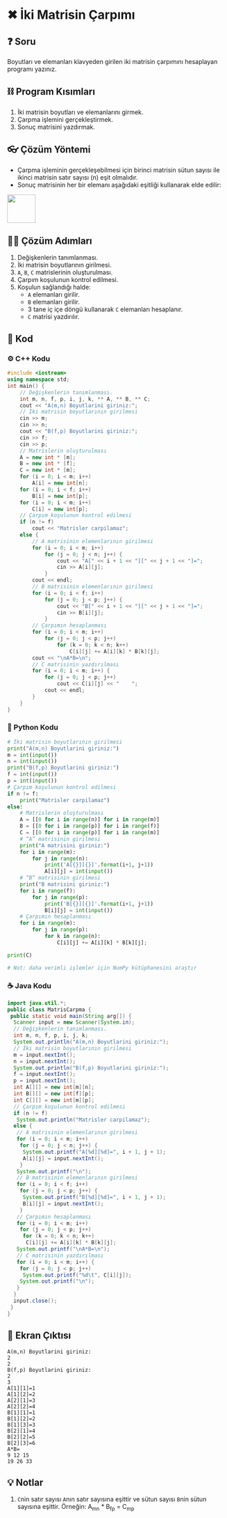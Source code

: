 # ✖ İki Matrisin Çarpımı

<!-- ----------------------------- Soru ----------------------------------- -->

## ❓ Soru
Boyutları ve elemanları klavyeden girilen iki matrisin çarpımını hesaplayan programı yazınız.

<!-- ----------------------------- Program Kısımları ----------------------------------- -->

## ⛓ Program Kısımları
1. İki matrisin boyutları ve elemanlarını girmek.
2. Çarpma işlemini gerçekleştirmek.
3. Sonuç matrisini yazdırmak.

<!-- ----------------------------- Çözüm Yöntemi ----------------------------------- -->

## 👓 Çözüm Yöntemi 
- Çarpma işleminin gerçekleşebilmesi için birinci matrisin sütun sayısı ile ikinci matrisin satır sayısı (n) eşit olmalıdır.
- Sonuç matrisinin her bir elemanı aşağıdaki eşitliği kullanarak elde edilir:

<img src="../res/MatrisCarpimiFormulu.png" height="65"  />

<!-- ----------------------------- Çözüm Adımları ----------------------------------- -->

## 👩‍🔧 Çözüm Adımları
1. Değişkenlerin tanımlanması.
2. İki matrisin boyutlarının girilmesi.
3. `A`, `B`, `C` matrislerinin oluşturulması.
4. Çarpım koşulunun kontrol edilmesi.
5. Koşulun sağlandığı halde:
   - `A` elemanları girilir.
   - `B` elemanları girilir.
   - 3 tane iç içe döngü kullanarak `C` elemanları hesaplanır.
   - `C` matrisi yazdırılır.

<!-- ----------------------------- Kodlar ----------------------------------- -->

## 🤖 Kod

[//]: ------------------------------------------------------------------------------
<!-- ----------------------------- C++ Kodu ----------------------------------- -->
[//]: ------------------------------------------------------------------------------

### ⚙ C++ Kodu

```cpp
#include <iostream>
using namespace std;
int main() {
    // Değişkenlerin tanımlanması.
    int m, n, f, p, i, j, k, ** A, ** B, ** C;
    cout << "A(m,n) Boyutlarini giriniz:";
    // İki matrisin boyutlarının girilmesi
    cin >> m;
    cin >> n;
    cout << "B(f,p) Boyutlarini giriniz:";
    cin >> f;
    cin >> p;
    // Matrislerin oluşturulması
    A = new int * [m];
    B = new int * [f];
    C = new int * [m];
    for (i = 0; i < m; i++)
        A[i] = new int[n];
    for (i = 0; i < f; i++)
        B[i] = new int[p];
    for (i = 0; i < m; i++)
        C[i] = new int[p];
    // Çarpım koşulunun kontrol edilmesi
    if (n != f)
        cout << "Matrisler carpilamaz";
    else {
        // A matrisinin elemenlarının girilmesi   
        for (i = 0; i < m; i++)
            for (j = 0; j < n; j++) {
                cout << "A[" << i + 1 << "][" << j + 1 << "]=";
                cin >> A[i][j];
            }
        cout << endl;
        // B matrisinin elemenlarının girilmesi
        for (i = 0; i < f; i++)
            for (j = 0; j < p; j++) {
                cout << "B[" << i + 1 << "][" << j + 1 << "]=";
                cin >> B[i][j];
            }
        // Çarpımın hesaplanması 
        for (i = 0; i < m; i++)
            for (j = 0; j < p; j++)
                for (k = 0; k < n; k++)
                    C[i][j] += A[i][k] * B[k][j];
        cout << "\nA*B=\n";
        // C matrisinin yazdırılması
        for (i = 0; i < m; i++) {
            for (j = 0; j < p; j++)
                cout << C[i][j] << "    ";
            cout << endl;
        }
    }
}
```

[//]: ------------------------------------------------------------------------------
<!-- ----------------------------- Python Kodu ----------------------------------- -->
[//]: ------------------------------------------------------------------------------

### 🐍 Python Kodu

```py
# İki matrisin boyutlarının girilmesi
print("A(m,n) Boyutlarini giriniz:")
m = int(input())
n = int(input())
print("B(f,p) Boyutlarini giriniz:")
f = int(input())
p = int(input())
# Çarpım koşulunun kontrol edilmesi
if n != f:
    print("Matrisler carpilamaz")
else:
    # Matrislerin oluşturulması
    A = [[0 for i in range(n)] for i in range(m)]
    B = [[0 for i in range(p)] for i in range(f)]
    C = [[0 for i in range(p)] for i in range(m)]
    # “A” matrisinin girilmesi
    print("A matrisini giriniz:")
    for i in range(m):
        for j in range(n):
            print('A[{}][{}]'.format(i+1, j+1))
            A[i][j] = int(input())
    # “B” matrisinin girilmesi
    print("B matrisini giriniz:")
    for i in range(f):
        for j in range(p):
            print('B[{}][{}]'.format(i+1, j+1))
            B[i][j] = int(input())
    # Çarpımın hesaplanması 
    for i in range(m):
        for j in range(p):
            for k in range(n):
                C[i][j] += A[i][k] * B[k][j];

print(C)

# Not: daha verimli işlemler için NumPy kütüphanesini araştır
```

[//]: ------------------------------------------------------------------------------
<!-- ----------------------------- Java Kodu ----------------------------------- -->
[//]: ------------------------------------------------------------------------------

### ☕ Java Kodu

```java
import java.util.*;
public class MatrisCarpma {
 public static void main(String arg[]) {
  Scanner input = new Scanner(System.in);
  // Değişkenlerin tanımlanması.
  int m, n, f, p, i, j, k;
  System.out.println("A(m,n) Boyutlarini giriniz:");
  // İki matrisin boyutlarının girilmesi
  m = input.nextInt(); 
  n = input.nextInt(); 
  System.out.println("B(f,p) Boyutlarini giriniz:");
  f = input.nextInt(); 
  p = input.nextInt(); 
  int A[][] = new int[m][n];
  int B[][] = new int[f][p];
  int C[][] = new int[m][p];
  // Çarpım koşulunun kontrol edilmesi
  if (n != f) 
   System.out.println("Matrisler carpilamaz");
  else { 
   // A matrisinin elemenlarının girilmesi   
   for (i = 0; i < m; i++)
    for (j = 0; j < n; j++) {
     System.out.printf("A[%d][%d]=", i + 1, j + 1);
     A[i][j] = input.nextInt();
    } 
   System.out.printf("\n");
   // B matrisinin elemenlarının girilmesi
   for (i = 0; i < f; i++)
    for (j = 0; j < p; j++) {
     System.out.printf("B[%d][%d]=", i + 1, j + 1);
     B[i][j] = input.nextInt();
    } 
   // Çarpımın hesaplanması 
   for (i = 0; i < m; i++) 
    for (j = 0; j < p; j++)
     for (k = 0; k < n; k++)
      C[i][j] += A[i][k] * B[k][j];
   System.out.printf("\nA*B=\n");
   // C matrisinin yazdırılması
   for (i = 0; i < m; i++) {
    for (j = 0; j < p; j++)
     System.out.printf("%d\t", C[i][j]); 
    System.out.printf("\n");
   }
  }
  input.close();
 }
}
```

<!-- ----------------------------- Ekran Çıktısı ----------------------------------- -->

## 🎉 Ekran Çıktısı

```
A(m,n) Boyutlarini giriniz:
2
2
B(f,p) Boyutlarini giriniz:
2
3
A[1][1]=1
A[1][2]=2
A[2][1]=3
A[2][2]=4
B[1][1]=1
B[1][2]=2
B[1][3]=3
B[2][1]=4
B[2][2]=5
B[2][3]=6
A*B=
9 12 15
19 26 33
```

<!-- ----------------------------- Notlar ----------------------------------- -->

## 💡 Notlar 
1. `C`nin satır sayısı `A`nın satır sayısına eşittir ve sütun sayısı `B`nin sütun sayısına eşittir.
Örneğin: A<sub>mn</sub> * B<sub>fp</sub> = C<sub>mp</sub>